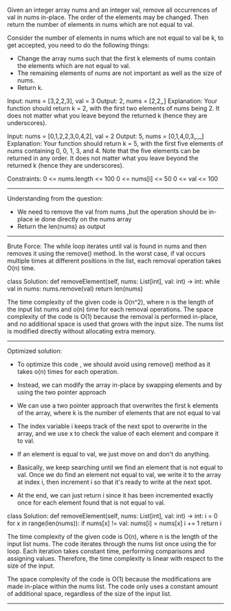 
Given an integer array nums and an integer val, remove all occurrences of val in nums in-place. The order of the elements may be changed. Then return the number of elements 
in nums which are not equal to val.

Consider the number of elements in nums which are not equal to val be k, to get accepted, you need to do the following things:
- Change the array nums such that the first k elements of nums contain the elements which are not equal to val. 
- The remaining elements of nums are not important as well as the size of nums.
- Return k.

Input: nums = [3,2,2,3], val = 3
Output: 2, nums = [2,2,_,_]
Explanation: Your function should return k = 2, with the first two elements of nums being 2.
It does not matter what you leave beyond the returned k (hence they are underscores).

Input: nums = [0,1,2,2,3,0,4,2], val = 2
Output: 5, nums = [0,1,4,0,3,_,_,_]
Explanation: Your function should return k = 5, with the first five elements of nums containing 0, 0, 1, 3, and 4.
Note that the five elements can be returned in any order.
It does not matter what you leave beyond the returned k (hence they are underscores).

Constraints:
0 <= nums.length <= 100
0 <= nums[i] <= 50
0 <= val <= 100
____________________________________________________________________________________________________________________________________________

Understanding from the question:
- We need to remove the val from nums ,but the operation should be in-place ie done directly on the nums array
- Return the len(nums) as output
__________________________________________________________________

Brute Force:
The while loop iterates until val is found in nums and then removes it using the remove() method. In the worst case, if val occurs multiple times at different positions 
in the list, each removal operation takes O(n) time. 

class Solution:
    def removeElement(self, nums: List[int], val: int) -> int:
        while val in nums:
            nums.remove(val)
        return len(nums)
        
 The time complexity of the given code is O(n^2), where n is the length of the input list nums and o(n) time for each removal operations.
 The space complexity of the code is O(1) because the removal is performed in-place, and no additional space is used that grows with the input size. 
 The nums list is modified directly without allocating extra memory.
 _____________________________________________________________________________________
 
 Optimized solution:
 - To optimize this code , we should avoid using remove() method as it takes o(n) times for each operation.
 - Instead, we can modify the array in-place by swapping elements and by using the two pointer approach
 
 - We can use a two pointer approach that overwrites the first k elements of the array, where k is the number of elements that are not equal to val
 - The index variable i keeps track of the next spot to overwrite in the array, and we use x to check the value of each element and compare it to val.
 - If an element is equal to val, we just move on and don't do anything.
 - Basically, we keep searching until we find an element that is not equal to val. Once we do find an element not equal to val, we write it to the array at index i, 
   then increment i so that it's ready to write at the next spot.
 - At the end, we can just return i since it has been incremented exactly once for each element found that is not equal to val.
 
 class Solution:
    def removeElement(self, nums: List[int], val: int) -> int:
        i = 0
        for x in range(len(nums)):
            if nums[x] != val:
                nums[i] = nums[x]
                i += 1
        return i
 
 The time complexity of the given code is O(n), where n is the length of the input list nums. The code iterates through the nums list once using the for loop. 
 Each iteration takes constant time, performing comparisons and assigning values. Therefore, the time complexity is linear with respect to the size of the input.
 
 The space complexity of the code is O(1) because the modifications are made in-place within the nums list. The code only uses a constant amount of additional space, 
 regardless of the size of the input list.
 ___________________________________________________________________________
 
 
 
 
 
